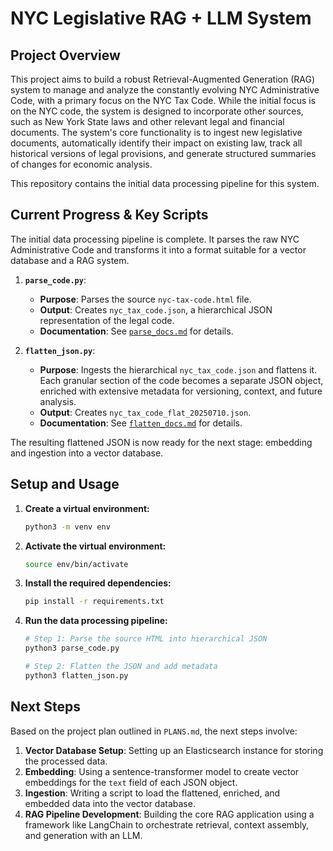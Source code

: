 # NYC Legislative RAG + LLM System

## Project Overview

This project aims to build a robust Retrieval-Augmented Generation (RAG) system to manage and analyze the constantly evolving NYC Administrative Code, with a primary focus on the NYC Tax Code. While the initial focus is on the NYC code, the system is designed to incorporate other sources, such as New York State laws and other relevant legal and financial documents. The system's core functionality is to ingest new legislative documents, automatically identify their impact on existing law, track all historical versions of legal provisions, and generate structured summaries of changes for economic analysis.

This repository contains the initial data processing pipeline for this system.

## Current Progress & Key Scripts

The initial data processing pipeline is complete. It parses the raw NYC Administrative Code and transforms it into a format suitable for a vector database and a RAG system.

1.  **`parse_code.py`**:
    *   **Purpose**: Parses the source `nyc-tax-code.html` file.
    *   **Output**: Creates `nyc_tax_code.json`, a hierarchical JSON representation of the legal code.
    *   **Documentation**: See [`parse_docs.md`](./parse_docs.md) for details.

2.  **`flatten_json.py`**:
    *   **Purpose**: Ingests the hierarchical `nyc_tax_code.json` and flattens it. Each granular section of the code becomes a separate JSON object, enriched with extensive metadata for versioning, context, and future analysis.
    *   **Output**: Creates `nyc_tax_code_flat_20250710.json`.
    *   **Documentation**: See [`flatten_docs.md`](./flatten_docs.md) for details.

The resulting flattened JSON is now ready for the next stage: embedding and ingestion into a vector database.

## Setup and Usage

1.  **Create a virtual environment:**
    ```bash
    python3 -m venv env
    ```

2.  **Activate the virtual environment:**
    ```bash
    source env/bin/activate
    ```

3.  **Install the required dependencies:**
    ```bash
    pip install -r requirements.txt
    ```

4.  **Run the data processing pipeline:**
    ```bash
    # Step 1: Parse the source HTML into hierarchical JSON
    python3 parse_code.py

    # Step 2: Flatten the JSON and add metadata
    python3 flatten_json.py
    ```

## Next Steps

Based on the project plan outlined in `PLANS.md`, the next steps involve:

1.  **Vector Database Setup**: Setting up an Elasticsearch instance for storing the processed data.
2.  **Embedding**: Using a sentence-transformer model to create vector embeddings for the `text` field of each JSON object.
3.  **Ingestion**: Writing a script to load the flattened, enriched, and embedded data into the vector database.
4.  **RAG Pipeline Development**: Building the core RAG application using a framework like LangChain to orchestrate retrieval, context assembly, and generation with an LLM.
